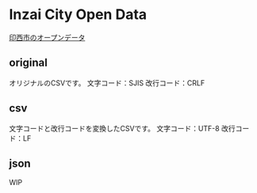 # Inzai City Open Data

[印西市のオープンデータ](https://www.city.inzai.lg.jp/0000004803.html)

## original

オリジナルのCSVです。
文字コード：SJIS
改行コード：CRLF

## csv 

文字コードと改行コードを変換したCSVです。
文字コード：UTF-8
改行コード：LF

## json

WIP